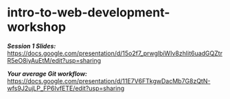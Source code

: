 # intro-to-web-development-workshop


***Session 1 Slides:***
https://docs.google.com/presentation/d/15o2f7_prwglbiWIv8zhIit6uadGQZtrR5eO8iyAuEtM/edit?usp=sharing

***Your average Git workflow:***
https://docs.google.com/presentation/d/11E7V6FTkgwDacMb7G8zQtN-wfs9J2ujLP_FP6IvfETE/edit?usp=sharing
